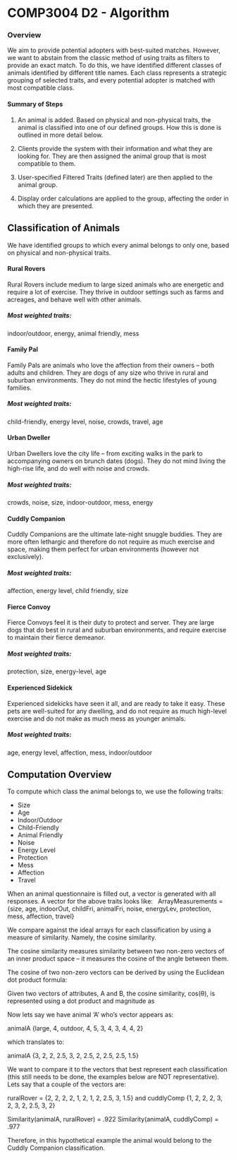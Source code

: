 # COMP3004 D2 - Algorithm

### Overview
We aim to provide potential adopters with best-suited matches. However, we want to abstain from the classic method of using traits as filters to provide an exact match. To do this, we have identified different classes of animals identified by different title names. Each class represents a strategic grouping of selected traits, and every potential adopter is matched with most compatible class. 

#### Summary of Steps
1. An animal is added. Based on physical and non-physical traits, the animal is classified into one of our defined groups. How this is done is outlined in more detail below. 

2. Clients provide the system with their information and what they are looking for. They are then assigned the animal group that is most compatible to them.

3. User-specified Filtered Traits (defined later) are then applied to the animal group.

4. Display order calculations are applied to the group, affecting the order in which they are presented. 


## Classification of Animals

We have identified groups to which every animal belongs to only one, based on physical and non-physical traits.

#### Rural Rovers
Rural Rovers include medium to large sized animals who are energetic and require a lot of exercise. They thrive in outdoor settings such as farms and acreages, and behave well with other animals. 

##### Most weighted traits: 
indoor/outdoor, energy, animal friendly, mess

#### Family Pal
Family Pals are animals who love the affection from their owners – both adults and children. They are dogs of any size who thrive in rural and suburban environments. They do not mind the hectic lifestyles of young families.

##### Most weighted traits: 
child-friendly, energy level, noise, crowds, travel, age

#### Urban Dweller 
Urban Dwellers love the city life – from exciting walks in the park to accompanying owners on brunch dates (dogs). They do not mind living the high-rise life, and do well with noise and crowds. 

##### Most weighted traits: 
crowds, noise, size, indoor-outdoor, mess, energy

#### Cuddly Companion
Cuddly Companions are the ultimate late-night snuggle buddies. They are more often lethargic and therefore do not require as much exercise and space, making them perfect for urban environments (however not exclusively). 

##### Most weighted traits: 
affection, energy level, child friendly, size

#### Fierce Convoy
Fierce Convoys feel it is their duty to protect and server. They are large dogs that do best in rural and suburban environments, and require exercise to maintain their fierce demeanor.  

##### Most weighted traits: 
protection, size, energy-level, age

#### Experienced Sidekick
Experienced sidekicks have seen it all, and are ready to take it easy. These pets are well-suited for any dwelling, and do not require as much high-level exercise and do not make as much mess as younger animals. 

##### Most weighted traits: 
age, energy level, affection, mess, indoor/outdoor

## Computation Overview

To compute which class the animal belongs to, we use the following traits: 

-	Size
-	Age
-	Indoor/Outdoor
-	Child-Friendly
-	Animal Friendly
-	Noise
-	Energy Level
-	Protection
-	Mess
-	Affection
-	Travel

When an animal questionnaire is filled out, a vector is generated with all responses. A vector for the above traits looks like:  
ArrayMeasurements = 
{size, age, indoorOut, childFri, animalFri, noise, energyLev, protection, mess, affection, travel}

We compare against the ideal arrays for each classification by using a measure of similarity. Namely, the cosine similarity. 

The cosine similarity measures similarity between two non-zero vectors of an inner product space – it measures the cosine of the angle between them. 

The cosine of two non-zero vectors can be derived by using the Euclidean dot product formula:



Given two vectors of attributes, A and B, the cosine similarity, cos(θ), is represented using a dot product and magnitude as




Now lets say we have animal ‘A’ who’s vector appears as: 

animalA {large, 4, outdoor, 4, 5, 3, 4, 3, 4, 4, 2}

which translates to: 

animalA {3, 2, 2, 2.5, 3, 2, 2.5, 2, 2.5, 2.5, 1.5}

We want to compare it to the vectors that best represent each classification  (this still needs to be done, the examples below are NOT representative). Lets say that a couple of the vectors are:

ruralRover = {2, 2, 2, 2, 1, 2, 1, 2, 2.5, 3, 1.5} and 
cuddlyComp {1, 2, 2, 2, 3, 2, 3, 2, 2.5, 3, 2}

Similarity(animalA, ruralRover) = .922
Similarity(animalA, cuddlyComp) = .977

Therefore, in this hypothetical example the animal would belong to the Cuddly Companion classification. 


